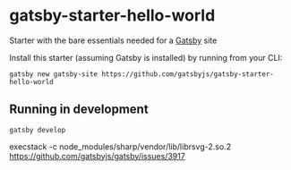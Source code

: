 # gatsby-starter-hello-world
Starter with the bare essentials needed for a [Gatsby](https://www.gatsbyjs.org/) site

Install this starter (assuming Gatsby is installed) by running from your CLI:
```
gatsby new gatsby-site https://github.com/gatsbyjs/gatsby-starter-hello-world
```

## Running in development
`gatsby develop`

execstack -c node_modules/sharp/vendor/lib/librsvg-2.so.2
https://github.com/gatsbyjs/gatsby/issues/3917
